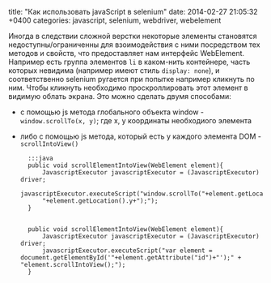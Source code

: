 title: "Как использовать javaScript в selenium"
date: 2014-02-27 21:05:32 +0400
categories: javascript, selenium, webdriver, webelement

Иногда в следствии сложной верстки некоторые элементы становятся недоступны/ограниченны для взоимодействия с ними посредством тех методов и свойств, что предоставляет нам интерфейс WebElement. Например есть группа элементов `li` в каком-нить контейнере, часть которых невидима (например имеют стиль `display: none`), и соответственно selenium ругается при попытке например кликнуть по ним. Чтобы кликнуть необходимо проскроллировать этот элемент в видимую облать экрана. Это можно сделать двумя способами:

* с помощью js метода глобального объекта window - `window.scrollTo(x, y)`; где x, y координаты необходиого элемента<!--more-->
* либо с помощью js метода, который есть у каждого элемента DOM - `scrollIntoView()`


        :::java
        public void scrollElementIntoView(WebElement element){
            JavascriptExecutor javascriptExecutor = (JavascriptExecutor) driver;
            javascriptExecutor.executeScript("window.scrollTo("+element.getLocation().x+", 
            "+element.getLocation().y+");");
        }


        public void scrollElementIntoView(WebElement element){
            JavascriptExecutor javascriptExecutor = (JavascriptExecutor) driver;
            javascriptExecutor.executeScript("var element = document.getElementById('"+element.getAttribute("id")+"');" + "element.scrollIntoView();");
        }
